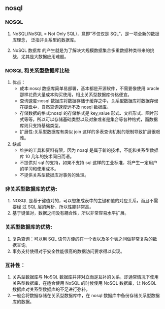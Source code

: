 ## nosql



### NOSQL

1. NoSQL(NoSQL = Not Only SQL)，意即“不仅仅是 SQL”，是一项全新的数据库理念， 泛指非关系型的数据库。

2. NoSQL 数据库 的产生就是为了解决大规模数据集合多重数据种类带来的挑战，尤其是大数据应用难题。

### NOSQL 和关系型数据库比较

1. 优点：
   - 成本:nosql 数据库简单易部署，基本都是开源软件，不需要像使用 oracle 那样花费大量成本购买使用，相比关系型数据库价格便宜。
   - 查询速度:nosql 数据库将数据存储于缓存之中，关系型数据库将数据存储在硬盘中，自然查询速度远不及 nosql 数据库。
   - 存储数据的格式:nosql 的存储格式是 key,value 形式、文档形式、图片形式等等，所以可以存储基础类型以及对象或者是集合等各种格式，而数据库则只支持基础类型。
   - 扩展性:关系型数据库有类似 join 这样的多表查询机制的限制导致扩展很艰难。
2. 缺点
   - 维护的工具和资料有限，因为 nosql 是属于新的技术，不能和关系型数据库 10 几年的技术同日而语。
   - 不提供对 sql 的支持，如果不支持 sql 这样的工业标准，将产生一定用户的学习和使用成本。
   - 不提供关系型数据库对事务的处理。

### 非关系型数据库的优势:

1. NOSQL 是基于键值对的，可以想象成表中的主键和值的对应关系，而且不需要经 过 SQL 层的解析，所以性能非常高。
2. 基于键值对，数据之间没有耦合性，所以非常容易水平扩展。

### 关系型数据库的优势:

1. 复杂查询：可以用 SQL 语句方便的在一个表以及多个表之间做非常复杂的数据查询。
2. 事务支持使得对于安全性能很高的数据访问要求得以实现。

<!-- 对于这两类数据库，对方的优势就是自己的弱势，反之亦然。-->

### 互补性：

1. 关系型数据库与 NoSQL 数据库并非对立而是互补的关系，即通常情况下使用关系型数据库，在适合使用 NoSQL 的时候使用 NoSQL 数据库，让 NoSQL 数据库对关系型数据库的不足进行弥补。
2. 一般会将数据存储在关系型数据库中，在 nosql 数据库中备份存储关系型数据库的数据。



